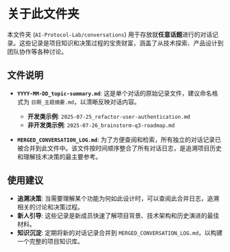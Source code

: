 # 关于此文件夹

本文件夹 (`AI-Protocol-Lab/conversations`) 用于存放就**任意话题**进行的对话记录。这些记录是项目知识和决策过程的宝贵财富，涵盖了从技术探索、产品设计到团队协作等各种讨论。

## 文件说明

- **`YYYY-MM-DD_topic-summary.md`**: 这是单个对话的原始记录文件，建议命名格式为 `日期_主题摘要.md`，以清晰反映对话内容。
  - **开发类示例**: `2025-07-25_refactor-user-authentication.md`
  - **非开发类示例**: `2025-07-26_brainstorm-q3-roadmap.md`

- **`MERGED_CONVERSATION_LOG.md`**: 为了方便查阅和检索，所有独立的对话记录已被合并到此文件中。该文件按时间顺序整合了所有对话日志，是追溯项目历史和理解技术决策的最主要参考。

## 使用建议

- **追溯决策**: 当需要理解某个功能为何如此设计时，可以查阅此合并日志，追溯相关的讨论和决策过程。
- **新人引导**: 这些记录是新成员快速了解项目背景、技术架构和历史演进的最佳材料。
- **知识沉淀**: 定期将新的对话记录合并到 `MERGED_CONVERSATION_LOG.md`，以构建一个完整的项目知识库。 